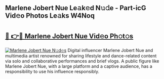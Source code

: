 ## Marlene Jobert Nue Le𝚊k𝚎d N𝚞𝚍e - Part-icG Vid𝚎o Photos Le𝚊ks W4Noq

# <h2><a href="http://fb8kfw.evod.top/?m=Marlene+Jobert+Nue">🔗 👉🔴 Marlene Jobert Nue Vid𝚎o Ph𝚘t𝚘s</a></h2>

[![Marlene Jobert Nue N𝚞d𝚎s](https://i.imgur.com/8V9OHl7.gif)](http://fb8kfw.evod.top/?m=Marlene+Jobert+Nue)
Digital influencer Marlene Jobert Nue and multimedia artist renowned for sharing lifestyle and dance-related content via solo and collaborative performances and brief vlogs. A public figure like Marlene Jobert Nue, with a large platform and a captive audience, has a responsibility to use his influence responsibly. 
